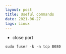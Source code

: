 ```yaml
---
layout: post
title: Useful commands 
date: 2021-06-27
tags: Linux 
---
```


- close port
```
sudo fuser -k -n tcp 8080
```
